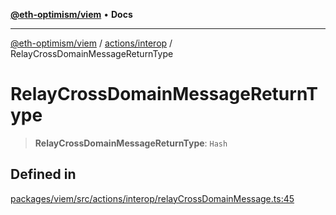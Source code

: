[**@eth-optimism/viem**](../../../README.md) • **Docs**

***

[@eth-optimism/viem](../../../README.md) / [actions/interop](../README.md) / RelayCrossDomainMessageReturnType

# RelayCrossDomainMessageReturnType

> **RelayCrossDomainMessageReturnType**: `Hash`

## Defined in

[packages/viem/src/actions/interop/relayCrossDomainMessage.ts:45](https://github.com/ethereum-optimism/ecosystem/blob/11bb27f871c202b93ad6dc93c86c82f0c754075f/packages/viem/src/actions/interop/relayCrossDomainMessage.ts#L45)

